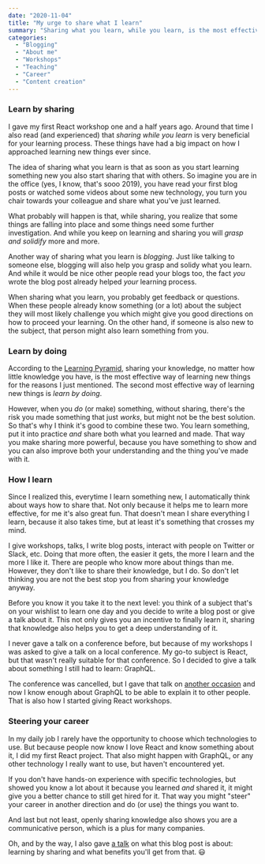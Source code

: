 ```yaml
---
date: "2020-11-04"
title: "My urge to share what I learn"
summary: "Sharing what you learn, while you learn, is the most effective way to learn new things."
categories:
  - "Blogging"
  - "About me"
  - "Workshops"
  - "Teaching"
  - "Career"
  - "Content creation"
---
```


### Learn by sharing

I gave my first React workshop one and a half years ago. Around that time I also read (and experienced) that _sharing while you learn_ is very beneficial for your learning process. These things have had a big impact on how I approached learning new things ever since.

The idea of sharing what you learn is that as soon as you start learning something new you also start sharing that with others. So imagine you are in the office (yes, I know, that's sooo 2019), you have read your first blog posts or watched some videos about some new technology, you turn you chair towards your colleague and share what you've just learned.

What probably will happen is that, while sharing, you realize that some things are falling into place and some things need some further investigation. And while you keep on learning and sharing you will _grasp and solidify_ more and more.

Another way of sharing what you learn is _blogging_. Just like talking to someone else, blogging will also help you grasp and solidy what you learn. And while it would be nice other people read your blogs too, the fact _you_ wrote the blog post already helped _your_ learning process.

When sharing what you learn, you probably get feedback or questions. When these people already know something (or a lot) about the subject they will most likely challenge you which might give you good directions on how to proceed your learning. On the other hand, if someone is also new to the subject, that person might also learn something from you.

### Learn by doing

According to the [Learning Pyramid], sharing your knowledge, no matter how little knowledge you have, is the most effective way of learning new things for the reasons I just mentioned. The second most effective way of learning new things is _learn by doing_.

However, when you _do_ (or make) something, without sharing, there's the risk you made something that just _works_, but might not be the best solution. So that's why I think it's good to combine these two. You learn something, put it into practice _and_ share both what you learned and made. That way you make sharing more powerful, because you have something to show and you can also improve both your understanding and the thing you've made with it.

### How I learn

Since I realized this, everytime I learn something new, I automatically think about ways how to share that. Not only because it helps me to learn more effective, for me it's also great fun. That doesn't mean I share everything I learn, because it also takes time, but at least it's something that crosses my mind.

I give workshops, talks, I write blog posts, interact with people on Twitter or Slack, etc. Doing that more often, the easier it gets, the more I learn and the more I like it. There are people who know more about things than me. However, they don't like to share their knowledge, but I do. So don't let thinking you are not the best stop you from sharing your knowledge anyway.

Before you know it you take it to the next level: you think of a subject that's on your wishlist to learn one day and you decide to write a blog post or give a talk about it. This not only gives you an incentive to finally learn it, sharing that knowledge also helps you to get a deep understanding of it.

I never gave a talk on a conference before, but because of my workshops I was asked to give a talk on a local conference. My go-to subject is React, but that wasn't really suitable for that conference. So I decided to give a talk about something I still had to learn: GraphQL.

The conference was cancelled, but I gave that talk on [another occasion] and now I know enough about GraphQL to be able to explain it to other people. That is also how I started giving React workshops.

### Steering your career

In my daily job I rarely have the opportunity to choose which technologies to use. But because people now know I love React and know something about it, I did my first React project. That also might happen with GraphQL, or any other technology I really want to use, but haven't encountered yet.

If you don't have hands-on experience with specific technologies, but showed you know a lot about it because you learned _and_ shared it, it might give you a better chance to still get hired for it. That way you might "steer" your career in another direction and do (or use) the things you want to.

And last but not least, openly sharing knowledge also shows you are a communicative person, which is a plus for many companies.

Oh, and by the way, I also gave [a talk] on what this blog post is about: learning by sharing and what benefits you'll get from that. 😃

[learning pyramid]: https://en.wikipedia.org/wiki/Learning_pyramid
[another occasion]: https://newnexus.nl/webinar/power-to-the-client-with-graphql/
[a talk]: https://newnexus.nl/webinar/leren-is-delen-delen-is-leren/
